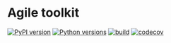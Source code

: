 # Agile toolkit

[![PyPI version](https://badge.fury.io/py/agile-toolkit.svg)](https://badge.fury.io/py/agile-toolkit)
[![Python versions](https://img.shields.io/pypi/pyversions/agile-toolkit.svg)](https://pypi.org/project/agile-toolkit)
[![build](https://github.com/quantmind/agile-toolkit/workflows/build/badge.svg)](https://github.com/quantmind/agile-toolkit/actions?query=workflow%3Abuild)
[![codecov](https://codecov.io/gh/quantmind/agile-toolkit/branch/master/graph/badge.svg)](https://codecov.io/gh/quantmind/agile-toolkit)
